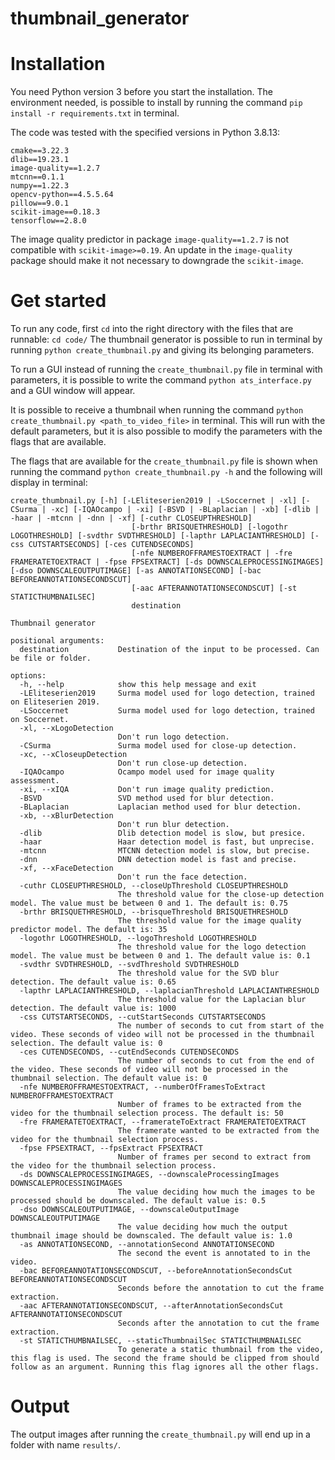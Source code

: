 # thumbnail_generator
# Installation
You need Python version 3 before you start the installation.
The environment needed, is possible to install by running the command ```pip install -r requirements.txt``` in terminal.


The code was tested with the specified versions in Python 3.8.13:
```
cmake==3.22.3
dlib==19.23.1
image-quality==1.2.7
mtcnn==0.1.1
numpy==1.22.3
opencv-python==4.5.5.64
pillow==9.0.1
scikit-image==0.18.3
tensorflow==2.8.0
```
The image quality predictor in package ```image-quality==1.2.7``` is not compatible with ```scikit-image>=0.19```. An update in the ```image-quality``` package should make it not necessary to downgrade the ```scikit-image```.

# Get started
To run any code, first ```cd``` into the right directory with the files that are runnable: ```cd code/``` 
The thumbnail generator is possible to run in terminal by running ```python create_thumbnail.py``` and giving its belonging parameters.

To run a GUI instead of running the ```create_thumbnail.py``` file in terminal with parameters, it is possible to write the command ```python ats_interface.py``` and a GUI window will appear.

It is possible to receive a thumbnail when running the command ```python create_thumbnail.py <path_to_video_file>``` in terminal. This will run with the default parameters, but it is also possible to modify the parameters with the flags that are available.

The flags that are available for the ```create_thumbnail.py``` file is shown when running the command ```python create_thumbnail.py -h``` and the following will display in terminal:

```
create_thumbnail.py [-h] [-LEliteserien2019 | -LSoccernet | -xl] [-CSurma | -xc] [-IQAOcampo | -xi] [-BSVD | -BLaplacian | -xb] [-dlib | -haar | -mtcnn | -dnn | -xf] [-cuthr CLOSEUPTHRESHOLD]
                           [-brthr BRISQUETHRESHOLD] [-logothr LOGOTHRESHOLD] [-svdthr SVDTHRESHOLD] [-lapthr LAPLACIANTHRESHOLD] [-css CUTSTARTSECONDS] [-ces CUTENDSECONDS]
                           [-nfe NUMBEROFFRAMESTOEXTRACT | -fre FRAMERATETOEXTRACT | -fpse FPSEXTRACT] [-ds DOWNSCALEPROCESSINGIMAGES] [-dso DOWNSCALEOUTPUTIMAGE] [-as ANNOTATIONSECOND] [-bac BEFOREANNOTATIONSECONDSCUT]
                           [-aac AFTERANNOTATIONSECONDSCUT] [-st STATICTHUMBNAILSEC]
                           destination
                           
Thumbnail generator

positional arguments:
  destination           Destination of the input to be processed. Can be file or folder.

options:
  -h, --help            show this help message and exit
  -LEliteserien2019     Surma model used for logo detection, trained on Eliteserien 2019.
  -LSoccernet           Surma model used for logo detection, trained on Soccernet.
  -xl, --xLogoDetection
                        Don't run logo detection.
  -CSurma               Surma model used for close-up detection.
  -xc, --xCloseupDetection
                        Don't run close-up detection.
  -IQAOcampo            Ocampo model used for image quality assessment.
  -xi, --xIQA           Don't run image quality prediction.
  -BSVD                 SVD method used for blur detection.
  -BLaplacian           Laplacian method used for blur detection.
  -xb, --xBlurDetection
                        Don't run blur detection.
  -dlib                 Dlib detection model is slow, but presice.
  -haar                 Haar detection model is fast, but unprecise.
  -mtcnn                MTCNN detection model is slow, but precise.
  -dnn                  DNN detection model is fast and precise.
  -xf, --xFaceDetection
                        Don't run the face detection.
  -cuthr CLOSEUPTHRESHOLD, --closeUpThreshold CLOSEUPTHRESHOLD
                        The threshold value for the close-up detection model. The value must be between 0 and 1. The default is: 0.75
  -brthr BRISQUETHRESHOLD, --brisqueThreshold BRISQUETHRESHOLD
                        The threshold value for the image quality predictor model. The default is: 35
  -logothr LOGOTHRESHOLD, --logoThreshold LOGOTHRESHOLD
                        The threshold value for the logo detection model. The value must be between 0 and 1. The default value is: 0.1
  -svdthr SVDTHRESHOLD, --svdThreshold SVDTHRESHOLD
                        The threshold value for the SVD blur detection. The default value is: 0.65
  -lapthr LAPLACIANTHRESHOLD, --laplacianThreshold LAPLACIANTHRESHOLD
                        The threshold value for the Laplacian blur detection. The default value is: 1000
  -css CUTSTARTSECONDS, --cutStartSeconds CUTSTARTSECONDS
                        The number of seconds to cut from start of the video. These seconds of video will not be processed in the thumbnail selection. The default value is: 0
  -ces CUTENDSECONDS, --cutEndSeconds CUTENDSECONDS
                        The number of seconds to cut from the end of the video. These seconds of video will not be processed in the thumbnail selection. The default value is: 0
  -nfe NUMBEROFFRAMESTOEXTRACT, --numberOfFramesToExtract NUMBEROFFRAMESTOEXTRACT
                        Number of frames to be extracted from the video for the thumbnail selection process. The default is: 50
  -fre FRAMERATETOEXTRACT, --framerateToExtract FRAMERATETOEXTRACT
                        The framerate wanted to be extracted from the video for the thumbnail selection process.
  -fpse FPSEXTRACT, --fpsExtract FPSEXTRACT
                        Number of frames per second to extract from the video for the thumbnail selection process.
  -ds DOWNSCALEPROCESSINGIMAGES, --downscaleProcessingImages DOWNSCALEPROCESSINGIMAGES
                        The value deciding how much the images to be processed should be downscaled. The default value is: 0.5
  -dso DOWNSCALEOUTPUTIMAGE, --downscaleOutputImage DOWNSCALEOUTPUTIMAGE
                        The value deciding how much the output thumbnail image should be downscaled. The default value is: 1.0
  -as ANNOTATIONSECOND, --annotationSecond ANNOTATIONSECOND
                        The second the event is annotated to in the video.
  -bac BEFOREANNOTATIONSECONDSCUT, --beforeAnnotationSecondsCut BEFOREANNOTATIONSECONDSCUT
                        Seconds before the annotation to cut the frame extraction.
  -aac AFTERANNOTATIONSECONDSCUT, --afterAnnotationSecondsCut AFTERANNOTATIONSECONDSCUT
                        Seconds after the annotation to cut the frame extraction.
  -st STATICTHUMBNAILSEC, --staticThumbnailSec STATICTHUMBNAILSEC
                        To generate a static thumbnail from the video, this flag is used. The second the frame should be clipped from should follow as an argument. Running this flag ignores all the other flags.
```
# Output
The output images after running the ```create_thumbnail.py``` will end up in a folder with name ```results/```.
